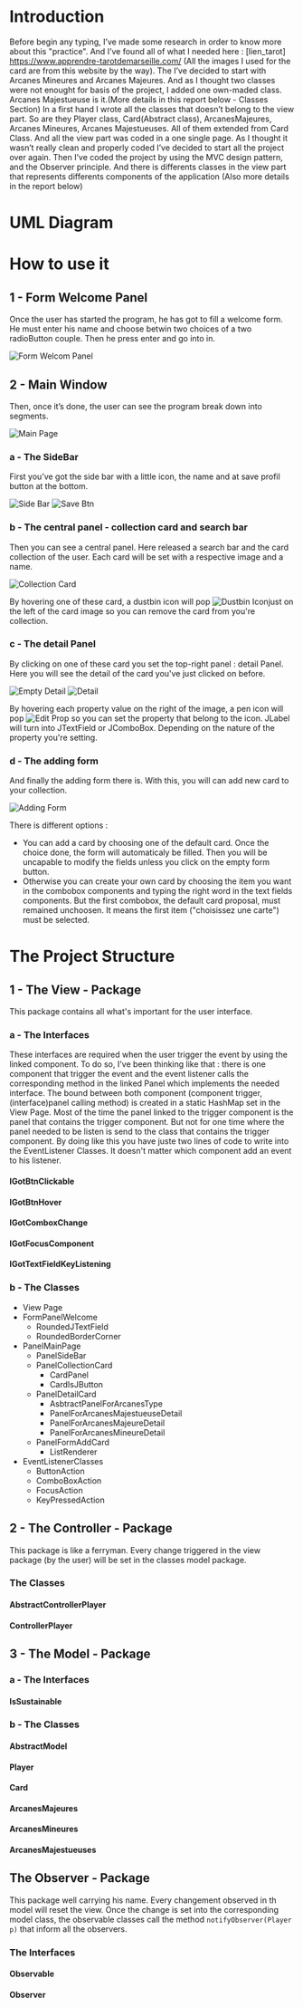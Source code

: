 
# Introduction

Before begin any typing, I’ve made some research in order to know more
about this "practice". And I’ve found all of what I needed here :
[lien_tarot] https://www.apprendre-tarotdemarseille.com/ (All the images I used for
the card are from this website by the way). The I’ve decided to start
with Arcanes Mineures and Arcanes Majeures. And as I thought two classes
were not enought for basis of the project, I added one own-maded class.
Arcanes Majestueuse is it.(More details in this report below - Classes
Section) In a first hand I wrote all the classes that doesn’t belong to
the view part. So are they Player class, Card(Abstract class),
ArcanesMajeures, Arcanes Mineures, Arcanes Majestueuses. All of them
extended from Card Class. And all the view part was coded in a one
single page. As I thought it wasn’t really clean and properly coded I’ve
decided to start all the project over again. Then I’ve coded the project
by using the MVC design pattern, and the Observer principle. And there
is differents classes in the view part that represents differents
components of the application (Also more details in the report below)

# UML Diagram

# How to use it

## 1 - Form Welcome Panel

Once the user has started the program, he has got to fill a welcome
form. He must enter his name and choose betwin two choices of a two
radioButton couple. Then he press enter and go into in.

![Form Welcom Panel](./welcomeForm.PNG)

## 2 - Main Window 

Then, once it’s done, the user can see the program
break down into segments.

![Main Page](./mainPage.png)

### a - The SideBar
First you’ve got the side bar with a little icon, the name and at save
profil button at the bottom.

![Side Bar](./icoUser.png) ![Save Btn](./saveBtn.PNG)

### b - The central panel - collection card and search bar
Then you can see a central panel. Here released a search bar and the card collection of the user.
Each card will be set with a respective image and a name.

![Collection Card](./collectionCard.PNG)

By hovering one of these card, a dustbin icon will pop ![Dustbin Icon](./dustbinIcon.PNG)just on the left of the card image so you can remove the card from you're collection.


### c - The detail Panel

By clicking on one of these card you set the top-right panel : detail Panel. Here you will see the detail of the card you've just clicked on before.

![Empty Detail](./detailEmpty.PNG) ![Detail](./detail.PNG)

By hovering each property value on the right of the image, a pen icon will pop ![Edit Prop](./edit.png) so you can set the property that belong to the icon.
JLabel will turn into JTextField or JComboBox. Depending on the nature of the property you're setting.


### d - The adding form

And finally the adding form there is. 
With this, you will can add new card to your collection.

![Adding Form](./formAdd.PNG)

There is different options : 
* You can add a card by choosing one of the default card. Once the choice done, the form will automaticaly be filled. Then you will be uncapable to modify the fields unless you click on the empty form button.
* Otherwise you can create your own card by choosing the item you want in the combobox  components and typing the right word in the text fields components. But the first combobox, the default card proposal, must remained unchoosen. It means the first item ("choisissez une carte") must be selected.

# The Project Structure
## 1 - The View - Package
This package contains all what's important for the user interface. 
### a - The Interfaces
These interfaces are required when the user trigger the event by using the linked component.
To do so, I've been thinking like that : there is one component that trigger the event and the event listener calls the corresponding method in the linked Panel which implements the needed interface. The bound between both component (component trigger, (interface)panel calling method) is created in a static HashMap set in the View Page. Most of the time the panel linked to the trigger component is the panel that contains the trigger component. But not for one time where the panel needed to be listen is send to the class that contains the trigger component. By doing like this you have juste two lines of code to write into the EventListener Classes. It doesn't matter which component add an event to his listener.
#### IGotBtnClickable
#### IGotBtnHover
#### IGotComboxChange
#### IGotFocusComponent
#### IGotTextFieldKeyListening
### b - The Classes
* View Page
 * FormPanelWelcome
   * RoundedJTextField
   * RoundedBorderCorner
 * PanelMainPage
   * PanelSideBar
   * PanelCollectionCard
     * CardPanel
     * CardIsJButton
   * PanelDetailCard
     * AsbtractPanelForArcanesType
     * PanelForArcanesMajestueuseDetail
     * PanelForArcanesMajeureDetail
     * PanelForArcanesMineureDetail
   * PanelFormAddCard
     * ListRenderer
* EventListenerClasses
  * ButtonAction
  * ComboBoxAction
  * FocusAction
  * KeyPressedAction

## 2 - The Controller - Package
This package is like a ferryman. Every change triggered in the view package (by the user) will be set in the classes model package.
### The Classes
#### AbstractControllerPlayer
#### ControllerPlayer

## 3 - The Model - Package
### a - The Interfaces
#### IsSustainable
### b - The Classes
#### AbstractModel
#### Player
#### Card
#### ArcanesMajeures
#### ArcanesMineures
#### ArcanesMajestueuses


## The Observer - Package
This package well carrying his name. Every changement observed in th model will reset the view. Once the change is set into the corresponding model class, the observable classes call the method ``notifyObserver(Player p)`` that inform all the observers.
### The Interfaces
#### Observable
#### Observer

